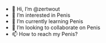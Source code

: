 - 👋 Hi, I’m @zertwout
- 👀 I’m interested in Penis
- 🌱 I’m currently learning Penis
- 💞️ I’m looking to collaborate on Penis
- 📫 How to reach my Penis?

<!---
zertwout/zertwout is a ✨ special ✨ repository because its `README.md` (this file) appears on your GitHub profile.
You can click the Preview link to take a look at your changes.
--->
